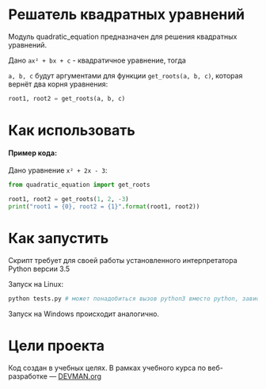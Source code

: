 # Решатель квадратных уравнений

Модуль quadratic_equation предназначен для решения квадратных уравнений.

Дано `ax² + bx + c` - квадратичное уравнение, тогда

`a, b, c` будут аргументами для функции `get_roots(a, b, c)`, которая вернёт два корня уравнения:

```python
root1, root2 = get_roots(a, b, c)
```

# Как использовать

#### Пример кода:

Дано уравнение `x² + 2x - 3`:

```python
from quadratic_equation import get_roots

root1, root2 = get_roots(1, 2, -3)
print("root1 = {0}, root2 = {1}".format(root1, root2))
```

# Как запустить

Скрипт требует для своей работы установленного интерпретатора Python версии 3.5

Запуск на Linux:

```bash
python tests.py # может понадобиться вызов python3 вместо python, зависит от настроек операционной системы
```

Запуск на Windows происходит аналогично.

# Цели проекта

Код создан в учебных целях. В рамках учебного курса по веб-разработке ― [DEVMAN.org](https://devman.org)
